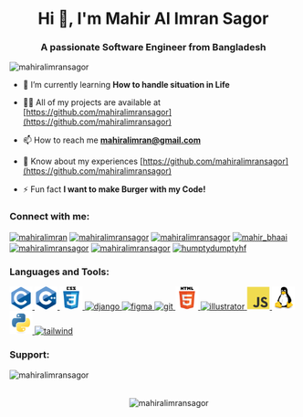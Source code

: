 <h1 align="center">Hi 👋, I'm Mahir Al Imran Sagor</h1>
<h3 align="center">A passionate Software Engineer from Bangladesh</h3>

<p align="left"> <img src="https://komarev.com/ghpvc/?username=mahiralimransagor&label=Profile%20views&color=0e75b6&style=flat" alt="mahiralimransagor" /> </p>

- 🌱 I’m currently learning **How to handle situation in Life**

- 👨‍💻 All of my projects are available at [https://github.com/mahiralimransagor](https://github.com/mahiralimransagor)

- 📫 How to reach me **mahiralimran@gmail.com**

- 📄 Know about my experiences [https://github.com/mahiralimransagor](https://github.com/mahiralimransagor)

- ⚡ Fun fact **I want to make Burger with my Code!**

<h3 align="left">Connect with me:</h3>
<p align="left">
<a href="https://twitter.com/mahiralimran" target="blank"><img align="center" src="https://raw.githubusercontent.com/rahuldkjain/github-profile-readme-generator/master/src/images/icons/Social/twitter.svg" alt="mahiralimran" height="30" width="40" /></a>
<a href="https://linkedin.com/in/mahiralimransagor" target="blank"><img align="center" src="https://raw.githubusercontent.com/rahuldkjain/github-profile-readme-generator/master/src/images/icons/Social/linked-in-alt.svg" alt="mahiralimransagor" height="30" width="40" /></a>
<a href="https://fb.com/mahiralimransagor" target="blank"><img align="center" src="https://raw.githubusercontent.com/rahuldkjain/github-profile-readme-generator/master/src/images/icons/Social/facebook.svg" alt="mahiralimransagor" height="30" width="40" /></a>
<a href="https://instagram.com/mahir_bhaai" target="blank"><img align="center" src="https://raw.githubusercontent.com/rahuldkjain/github-profile-readme-generator/master/src/images/icons/Social/instagram.svg" alt="mahir_bhaai" height="30" width="40" /></a>
<a href="https://dribbble.com/mahiralimransagor" target="blank"><img align="center" src="https://raw.githubusercontent.com/rahuldkjain/github-profile-readme-generator/master/src/images/icons/Social/dribbble.svg" alt="mahiralimransagor" height="30" width="40" /></a>
<a href="https://www.behance.net/mahiralimransagor" target="blank"><img align="center" src="https://raw.githubusercontent.com/rahuldkjain/github-profile-readme-generator/master/src/images/icons/Social/behance.svg" alt="mahiralimransagor" height="30" width="40" /></a>
<a href="https://www.codechef.com/users/humptydumptyhf" target="blank"><img align="center" src="https://cdn.jsdelivr.net/npm/simple-icons@3.1.0/icons/codechef.svg" alt="humptydumptyhf" height="30" width="40" /></a>
</p>

<h3 align="left">Languages and Tools:</h3>
<p align="left"> <a href="https://www.cprogramming.com/" target="_blank" rel="noreferrer"> <img src="https://raw.githubusercontent.com/devicons/devicon/master/icons/c/c-original.svg" alt="c" width="40" height="40"/> </a> <a href="https://www.w3schools.com/cpp/" target="_blank" rel="noreferrer"> <img src="https://raw.githubusercontent.com/devicons/devicon/master/icons/cplusplus/cplusplus-original.svg" alt="cplusplus" width="40" height="40"/> </a> <a href="https://www.w3schools.com/css/" target="_blank" rel="noreferrer"> <img src="https://raw.githubusercontent.com/devicons/devicon/master/icons/css3/css3-original-wordmark.svg" alt="css3" width="40" height="40"/> </a> <a href="https://www.djangoproject.com/" target="_blank" rel="noreferrer"> <img src="https://cdn.worldvectorlogo.com/logos/django.svg" alt="django" width="40" height="40"/> </a> <a href="https://www.figma.com/" target="_blank" rel="noreferrer"> <img src="https://www.vectorlogo.zone/logos/figma/figma-icon.svg" alt="figma" width="40" height="40"/> </a> <a href="https://git-scm.com/" target="_blank" rel="noreferrer"> <img src="https://www.vectorlogo.zone/logos/git-scm/git-scm-icon.svg" alt="git" width="40" height="40"/> </a> <a href="https://www.w3.org/html/" target="_blank" rel="noreferrer"> <img src="https://raw.githubusercontent.com/devicons/devicon/master/icons/html5/html5-original-wordmark.svg" alt="html5" width="40" height="40"/> </a> <a href="https://www.adobe.com/in/products/illustrator.html" target="_blank" rel="noreferrer"> <img src="https://www.vectorlogo.zone/logos/adobe_illustrator/adobe_illustrator-icon.svg" alt="illustrator" width="40" height="40"/> </a> <a href="https://developer.mozilla.org/en-US/docs/Web/JavaScript" target="_blank" rel="noreferrer"> <img src="https://raw.githubusercontent.com/devicons/devicon/master/icons/javascript/javascript-original.svg" alt="javascript" width="40" height="40"/> </a> <a href="https://www.linux.org/" target="_blank" rel="noreferrer"> <img src="https://raw.githubusercontent.com/devicons/devicon/master/icons/linux/linux-original.svg" alt="linux" width="40" height="40"/> </a> <a href="https://www.python.org" target="_blank" rel="noreferrer"> <img src="https://raw.githubusercontent.com/devicons/devicon/master/icons/python/python-original.svg" alt="python" width="40" height="40"/> </a> <a href="https://tailwindcss.com/" target="_blank" rel="noreferrer"> <img src="https://www.vectorlogo.zone/logos/tailwindcss/tailwindcss-icon.svg" alt="tailwind" width="40" height="40"/> </a> </p>

<h3 align="left">Support:</h3>
<p><a href="https://www.buymeacoffee.com/mahiralimransagor"> <img align="left" src="https://cdn.buymeacoffee.com/buttons/v2/default-yellow.png" height="50" width="210" alt="mahiralimransagor" /></a></p><br><br>

<p><img align="center" src="https://github-readme-streak-stats.herokuapp.com/?user=mahiralimransagor&" alt="mahiralimransagor" /></p>

